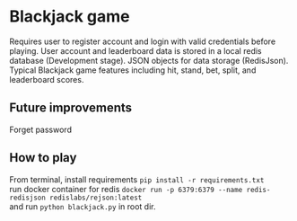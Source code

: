 # Blackjack game

Requires user to register account and login with valid credentials before playing. User account and leaderboard data is stored in a local redis database (Development stage).
JSON objects for data storage (RedisJson).
Typical Blackjack game features including hit, stand, bet, split, and leaderboard scores.

## Future improvements

Forget password

## How to play

From terminal, install requirements `pip install -r requirements.txt`\
run docker container for redis `docker run -p 6379:6379 --name redis-redisjson redislabs/rejson:latest`\
and run `python blackjack.py` in root dir.
